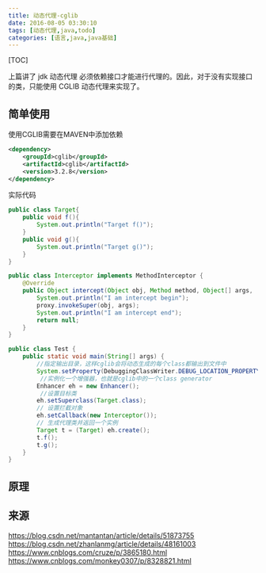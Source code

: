 ```yaml
---
title: 动态代理-cglib
date: 2016-08-05 03:30:10
tags: [动态代理,java,todo]
categories: [语言,java,java基础]
---
```


[TOC]

上篇讲了 jdk 动态代理 必须依赖接口才能进行代理的。因此，对于没有实现接口的类，只能使用 CGLIB 动态代理来实现了。



<!--more-->


## 简单使用

使用CGLIB需要在MAVEN中添加依赖

```xml
<dependency>
    <groupId>cglib</groupId>
    <artifactId>cglib</artifactId>
    <version>3.2.8</version>
</dependency>
```

实际代码

```java
public class Target{
    public void f(){
        System.out.println("Target f()");
    }
    public void g(){
        System.out.println("Target g()");
    }
}

public class Interceptor implements MethodInterceptor {
    @Override
    public Object intercept(Object obj, Method method, Object[] args,    MethodProxy proxy) throws Throwable {
        System.out.println("I am intercept begin");
        proxy.invokeSuper(obj, args);
        System.out.println("I am intercept end");
        return null;
    }
}

public class Test {
    public static void main(String[] args) {
        //指定输出目录，这样cglib会将动态生成的每个class都输出到文件中
        System.setProperty(DebuggingClassWriter.DEBUG_LOCATION_PROPERTY, "F:\\code");
         //实例化一个增强器，也就是cglib中的一个class generator
        Enhancer eh = new Enhancer();
         //设置目标类
        eh.setSuperclass(Target.class);
        // 设置拦截对象
        eh.setCallback(new Interceptor());
        // 生成代理类并返回一个实例
        Target t = (Target) eh.create();
        t.f();
        t.g();
    }
}
```

## 原理

## 来源

https://blog.csdn.net/mantantan/article/details/51873755
https://blog.csdn.net/zhanlanmg/article/details/48161003
https://www.cnblogs.com/cruze/p/3865180.html
https://www.cnblogs.com/monkey0307/p/8328821.html